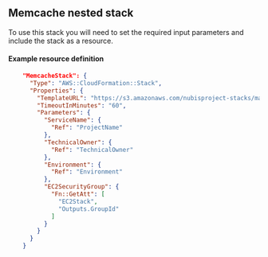 ﻿## Memcache nested stack

To use this stack you will need to set the required input parameters and include the stack as a resource.

#### Example resource definition
```json
    "MemcacheStack": {
      "Type": "AWS::CloudFormation::Stack",
      "Properties": {
        "TemplateURL": "https://s3.amazonaws.com/nubisproject-stacks/master/memcache.template",
        "TimeoutInMinutes": "60",
        "Parameters": {
          "ServiceName": {
            "Ref": "ProjectName"
          },
          "TechnicalOwner": {
            "Ref": "TechnicalOwner"
          },
          "Environment": {
            "Ref": "Environment"
          },
          "EC2SecurityGroup": {
            "Fn::GetAtt": [
              "EC2Stack",
              "Outputs.GroupId"
            ]
          }
        }
      }
    }
```
